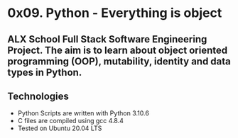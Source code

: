 # 0x09. Python - Everything is object
## ALX School Full Stack Software Engineering Project. The aim is to learn about object oriented programming (OOP), mutability, identity and data types in Python.
## Technologies
* Python Scripts are written with Python 3.10.6
* C files are compiled using gcc 4.8.4
* Tested on Ubuntu 20.04 LTS

